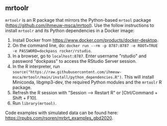 ## mrtoolr

`mrtoolr` is an R package that mirrors the Python-based `mrtool` package (https://github.com/ihmeuw-msca/mrtool). Use the follow instructions to install `mrtoolr` and its Python dependencies in a Docker image:

1. Install Docker from https://www.docker.com/products/docker-desktop.
2. On the command line, do: `docker run --rm -p 8787:8787 -e ROOT=TRUE -e PASSWORD=dockpass rocker/rstudio`.
3. In a browser, go to `localhost:8787`. Enter username "rstudio" and password "dockpass" to access the RStudio Server session.
4. In the R interpreter, run `source("https://raw.githubusercontent.com/ihmeuw-msca/mrtoolr/main/install/python_dependencies.R")`. This will install Miniconda, libgmp3-dev, the required Python modules and the `mrtoolr` R package.
5. Refresh the R session with "Session --> Restart R" or [Ctrl/Command + Shift + F10].
6. Run `library(mrtool)`.

Code examples with simulated data can be found here: https://rpubs.com/rsoren/mrbrt_examples_gbd2020.
